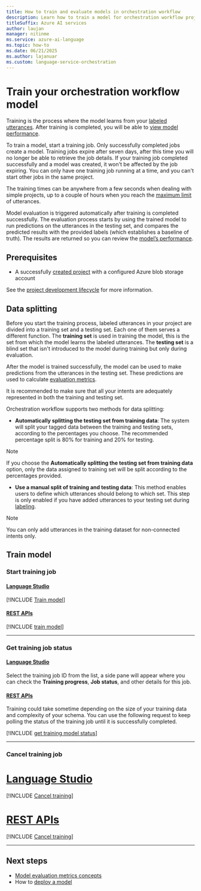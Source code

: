 ```yaml
---
title: How to train and evaluate models in orchestration workflow
description: Learn how to train a model for orchestration workflow projects.
titleSuffix: Azure AI services
author: laujan
manager: nitinme
ms.service: azure-ai-language
ms.topic: how-to
ms.date: 06/21/2025
ms.author: lajanuar
ms.custom: language-service-orchestration
---
```


# Train your orchestration workflow model

Training is the process where the model learns from your [labeled utterances](tag-utterances.md). After training is completed, you will be able to [view model performance](view-model-evaluation.md).

To train a model, start a training job. Only successfully completed jobs create a model. Training jobs expire after seven days, after this time you will no longer be able to retrieve the job details. If your training job completed successfully and a model was created, it won't be affected by the job expiring. You can only have one training job running at a time, and you can't start other jobs in the same project. 

The training times can be anywhere from a few seconds when dealing with simple projects, up to a couple of hours when you reach the [maximum limit](../service-limits.md) of utterances.

Model evaluation is triggered automatically after training is completed successfully. The evaluation process starts by using the trained model to run predictions on the utterances in the testing set, and compares the predicted results with the provided labels (which establishes a baseline of truth). The results are returned so you can review the [model’s performance](view-model-evaluation.md).

## Prerequisites

* A successfully [created project](create-project.md) with a configured Azure blob storage account

See the [project development lifecycle](../overview.md#project-development-lifecycle) for more information.

## Data splitting

Before you start the training process, labeled utterances in your project are divided into a training set and a testing set. Each one of them serves a different function.
The **training set** is used in training the model, this is the set from which the model learns the labeled utterances. 
The **testing set** is a blind set that isn't introduced to the model during training but only during evaluation. 

After the model is trained successfully, the model can be used to make predictions from the utterances in the testing set. These predictions are used to calculate [evaluation metrics](../concepts/evaluation-metrics.md).

It is recommended to make sure that all your intents are adequately represented in both the training and testing set.

Orchestration workflow supports two methods for data splitting:

* **Automatically splitting the testing set from training data**: The system will split your tagged data between the training and testing sets, according to the percentages you choose. The recommended percentage split is 80% for training and 20% for testing. 

 > [!NOTE]
 > If you choose the **Automatically splitting the testing set from training data** option, only the data assigned to training set will be split according to the percentages provided.

* **Use a manual split of training and testing data**: This method enables users to define which utterances should belong to which set. This step is only enabled if you have added utterances to your testing set during [labeling](tag-utterances.md).

> [!Note]
> You can only add utterances in the training dataset for non-connected intents only.


## Train model 

### Start training job

#### [Language Studio](#tab/language-studio)

[!INCLUDE [Train model](../includes/language-studio/train-model.md)]

#### [REST APIs](#tab/rest-api)

[!INCLUDE [train model](../includes/rest-api/train-model.md)]

---

### Get training job status

#### [Language Studio](#tab/language-studio)

Select the training job ID from the list, a side pane will appear where you can check the **Training progress**, **Job status**, and other details for this job.

<!--:::image type="content" source="../../../media/train-pane.png" alt-text="A screenshot showing the training job details." lightbox="../../../media/train-pane.png":::-->


#### [REST APIs](#tab/rest-api)

Training could take sometime depending on the size of your training data and complexity of your schema. You can use the following request to keep polling the status of the training job until it is successfully completed.

[!INCLUDE [get training model status](../includes/rest-api/get-training-status.md)]

---
### Cancel training job

# [Language Studio](#tab/language-studio)

[!INCLUDE [Cancel training](../includes/language-studio/cancel-training.md)]

# [REST APIs](#tab/rest-api)

[!INCLUDE [Cancel training](../includes/rest-api/cancel-training.md)]

---

## Next steps
* [Model evaluation metrics concepts](../concepts/evaluation-metrics.md)
* How to [deploy a model](./deploy-model.md)
